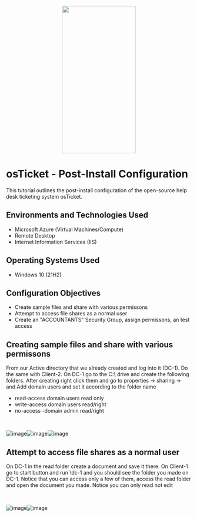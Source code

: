 <p align="center">
<img src="https://github.com/AtomSteve/Network-File-Shares-and-permissions/assets/147112183/a7962980-6bb1-4ec9-8954-bb6b989f1df5" width="200" height="400" />





</p>

<h1>osTicket - Post-Install Configuration</h1>
This tutorial outlines the post-install configuration of the open-source help desk ticketing system osTicket.<br />






<h2>Environments and Technologies Used</h2>

- Microsoft Azure (Virtual Machines/Compute)
- Remote Desktop
- Internet Information Services (IIS)

<h2>Operating Systems Used </h2>

- Windows 10</b> (21H2)

<h2>Configuration Objectives</h2>

-  Create sample files and share with various permissons
-  Attempt to access file shares as a normal user
-  Create an "ACCOUNTANTS" Security Group, assign permissons, an test access


<h2>Creating sample files and share with various permissons</h2>

From our Active directory that we already created and log into it (DC-1).  Do the same with Client-2.  On DC-1 go to the C:\ drive and create the following folders.  After creating right click them and go to properties -> sharing -> and Add domain users and set it according to the folder name 
-  read-access domain users read only
-  write-access domain users read/right
-  no-access -domain admin read/right


</p>
<br />

![image](https://github.com/AtomSteve/Network-File-Shares-and-permissions/assets/147112183/fee525c7-0e78-4863-99ca-48b4d470d946)![image](https://github.com/AtomSteve/Network-File-Shares-and-permissions/assets/147112183/83121c8a-ec00-4e34-b422-99748e6ba01b)![image](https://github.com/AtomSteve/Network-File-Shares-and-permissions/assets/147112183/0f6bf26f-326f-4773-94c6-fa2f63e3f227)




</p>

<h2>Attempt to access file shares as a normal user</h2>

On DC-1 in the read folder create a document and save it there. On Client-1 go to start button and run \\dc-1 and you should see the folder you made on DC-1.  Notice that you can access only a few of them, access the read folder and open the document you made.  Notice you can only read not edit

</p>
<br />

![image](https://github.com/AtomSteve/Network-File-Shares-and-permissions/assets/147112183/27358940-277e-4be7-83e9-f9211e2fc73f)![image](https://github.com/AtomSteve/Network-File-Shares-and-permissions/assets/147112183/41a73cf3-21ef-4450-8a93-435be4569ea5)





